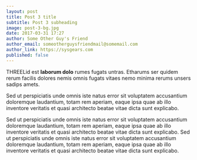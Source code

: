 ```yaml
---
layout: post
title: Post 3 title
subtitle: Post 3 subheading
image: post-3-bg.jpg
date: 2017-03-31 17:27
author: Some Other Guy's Friend
author_email: someotherguysfriendmail@somemail.com
author_link: https://sysgears.com
published: false
---
```


THREELid est **laborum dolo** rumes fugats untras. Etharums ser quidem rerum facilis dolores nemis omnis fugats vitaes nemo
minima rerums unsers sadips amets.

<!--more-->

Sed ut perspiciatis unde omnis iste natus error sit voluptatem accusantium
doloremque laudantium, totam rem aperiam, eaque ipsa quae ab illo inventore veritatis et quasi architecto beatae
vitae dicta sunt explicabo.

Sed ut perspiciatis unde omnis iste natus error sit voluptatem accusantium
doloremque laudantium, totam rem aperiam, eaque ipsa quae ab illo inventore veritatis et quasi architecto beatae
vitae dicta sunt explicabo. Sed ut perspiciatis unde omnis iste natus error sit voluptatem accusantium
doloremque laudantium, totam rem aperiam, eaque ipsa quae ab illo inventore veritatis et quasi architecto beatae
vitae dicta sunt explicabo.
